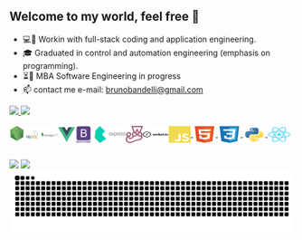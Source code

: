 ## Welcome to my world, feel free 👋

- 💻🤖 Workin with full-stack coding and application engineering.
- 🎓 Graduated in control and automation engineering (emphasis on programming).
- ⏳🧐 MBA Software Engineering in progress
- 📫 contact me e-mail: brunobandelli@gmail.com




 <div>
  <a href="https://github.com/brunobandelli">
  <img height="180em" src="https://github-readme-stats.vercel.app/api?username=brunobandelli&show_icons=true&theme=dark&include_all_commits=true&count_private=true"/>
  <img height="180em" src="https://github-readme-stats.vercel.app/api/top-langs/?username=brunobandelli&layout=compact&langs_count=7&theme=dark"/>
</div>

  

 
<div style="display: inline_block"><br>
  
  <img align="center" alt="Rafa-Js" height="30" width="40" src="https://raw.githubusercontent.com/devicons/devicon/master/icons/javascript/javascript-plain.svg">
  <img align="center" alt="Rafa-HTML" height="30" width="40" src="https://raw.githubusercontent.com/devicons/devicon/master/icons/html5/html5-original.svg">
  <img align="center" alt="Rafa-CSS" height="30" width="40" src="https://raw.githubusercontent.com/devicons/devicon/master/icons/css3/css3-original.svg"> 
  <img align="left" alt="Node.js" width="26px" src="https://raw.githubusercontent.com/github/explore/80688e429a7d4ef2fca1e82350fe8e3517d3494d/topics/nodejs/nodejs.png" />
  <img align="center" alt="Rafa-Python" height="30" width="40" src="https://raw.githubusercontent.com/devicons/devicon/master/icons/python/python-original.svg">
  <img align="left" alt="MySQL" width="30px" width="40"src="https://raw.githubusercontent.com/github/explore/80688e429a7d4ef2fca1e82350fe8e3517d3494d/topics/mysql/mysql.png" />
  <img align="left"alt="MongoDB"width="30px"width="40"src="https://raw.githubusercontent.com/github/explore/80688e429a7d4ef2fca1e82350fe8e3517d3494d/topics/mongodb/mongodb.png" />
  <img align="center" alt="Rafa-React" height="30" width="40" src="https://raw.githubusercontent.com/devicons/devicon/master/icons/react/react-original.svg">  
  <img align="left" height="30" width="30px" src="https://raw.githubusercontent.com/github/explore/80688e429a7d4ef2fca1e82350fe8e3517d3494d/topics/vue/vue.png"/>
  <img align="left" height="30" width="30px" src="https://github.com/carlosbandelli/carlosbandelli/blob/main/bootstrap-plain-wordmark.svg"/>
  <img align="left" height="30" width="30px" src="https://github.com/carlosbandelli/carlosbandelli/blob/main/bulma-plain.svg"/>
  <img align="left" height="30" width="30px" src="https://github.com/carlosbandelli/carlosbandelli/blob/main/express-original-wordmark.svg"/>
  <img align="left" height="30" width="30px" src="https://github.com/carlosbandelli/carlosbandelli/blob/main/jest-plain.svg"/>
  <img align="left" height="30" width="45px" src="https://github.com/carlosbandelli/carlosbandelli/blob/main/socketio-original-wordmark.svg"/>  
</div>

##
  
  <div> 

  <a href = "mailto:brunobandelli@gmail.com"><img src="https://img.shields.io/badge/-Gmail-%23333?style=for-the-badge&logo=gmail&logoColor=white" target="_blank"></a>
  <a href="https://www.linkedin.com/in/bruno-bandelli-9b19811a2/" target="_blank"><img src="https://img.shields.io/badge/-LinkedIn-%230077B5?style=for-the-badge&logo=linkedin&logoColor=white" target="_blank"></a> 
    ![Snake animation](https://github.com/brunobandelli/brunobandelli/blob/output/github-contribution-grid-snake.svg)

</div>
